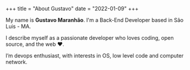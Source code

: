 +++
title = "About Gustavo"
date = "2022-01-09"
+++

My name is **Gustavo Maranhão**. I'm a Back-End Developer based in São Luis - MA.

I describe myself as a passionate developer who loves coding, open source, and the web ❤️.

I’m devops enthusiast, with interests in OS, low level code and computer network. 